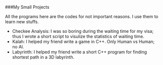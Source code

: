 ###My Small Projects

All the programs here are the codes for not important reasons. I use them to learn new stuffs. 

* Checkee Analysis: I was so boring during the waiting time for my visa; thus I wrote a short script to visulize the statistics of waiting time.
* Kalah: I helped my friend write a game in C++. Only Human vs Human; no AI. 
* Labyrinth: I helped my friend write a short C++ program for finding shortest path in a 3D labyrinth. 
